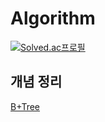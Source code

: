 # Algorithm

[![Solved.ac프로필](http://mazassumnida.wtf/api/v2/generate_badge?boj=chajiwon1007)](https://solved.ac/chajiwon1007)
## 개념 정리

[B+Tree](https://sulgore.notion.site/B-Tree-5cd11e0d38064c00a3d835d1407c763a)